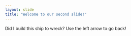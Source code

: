 ```yaml
---
layout: slide
title: "Welcome to our second slide!"
---
```

Did I build this ship to wreck?
Use the left arrow to go back!
